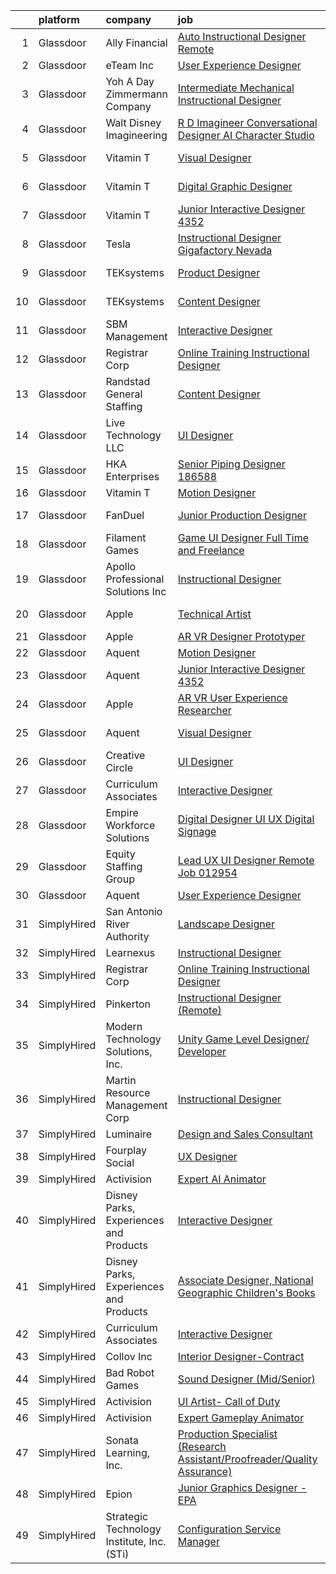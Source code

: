 

|    | platform    | company                                    | job                                                                                                                                                                                                                                                                                                                                                                                                                                                                                                                                                                                                                                                                                                                                                                                                                                                                                                                                                                                                                                                                                                                                                                                                                                                                                                                                                                                                                | update_time   | location             |
|---:|:------------|:-------------------------------------------|:-------------------------------------------------------------------------------------------------------------------------------------------------------------------------------------------------------------------------------------------------------------------------------------------------------------------------------------------------------------------------------------------------------------------------------------------------------------------------------------------------------------------------------------------------------------------------------------------------------------------------------------------------------------------------------------------------------------------------------------------------------------------------------------------------------------------------------------------------------------------------------------------------------------------------------------------------------------------------------------------------------------------------------------------------------------------------------------------------------------------------------------------------------------------------------------------------------------------------------------------------------------------------------------------------------------------------------------------------------------------------------------------------------------------|:--------------|:---------------------|
|  1 | Glassdoor   | Ally Financial                             | [Auto Instructional Designer Remote](https://www.glassdoor.com/partner/jobListing.htm?pos=113&ao=1110586&s=58&guid=00000183b142a888ac32d07682394ab7&src=GD_JOB_AD&t=SR&vt=w&cs=1_1fe9d69e&cb=1665126279836&jobListingId=1008158638901&cpc=3BA4CE39D5B5DEF5&jrtk=3-0-1geok5a5bh7i2801-1geok5a5qihkl800-33e51e7e2cbaa730--6NYlbfkN0DJ5QQ_XkAtnGD7OtNJBPWnMWX0-0yeBIg3SyIy7sPtwbzsSHHn3ObDFBkKUa5OGl-TDVPo0ynqP8ws-T-rSpycedfEnMU6NSiNsNov-R2753I1OF6CzG9D8QGSDkXHjaB1QKYwXU2wOp4G7NvKBvmOC7aJzKhOjK4MLqqebzDhjyXztvDjCtd8wZjePxhKyzs8p61mzyM_ux0FZ0jxvahJbyYBwX1RIjH11eoX1QKq6xSP2R6VPENO6VwrrID_do7mPLTq2_fbTSXTZiUz9ejKDCjCKjo--MJDcB8464iYOUNEYLuS-yFLGvrmXx6iOW5sufNjTUeNr6xJI64DU2PuGqEU7RqBhao0hQnJCZRaDx2dyF5aDgd7im14OntV5LNeUTayYyUt4Mym00slMjKUEI6bpLs0fpJpzFmrsqYI0x1ktAYXKLXwNO_NTsuPd_ctuutx0pRFPTg-TM_9AUKLLELlCAmtkZXhm9mJlJw-lJeLk0gB7tn9alW9sqRJTAlfMc9xfdPxlQ%3D%3D)                                                                                                                                                                                                                                                                                                                                                                                                                                                                                                                               | 13d           | Detroit, MI          |
|  2 | Glassdoor   | eTeam Inc                                  | [User Experience Designer](https://www.glassdoor.com/partner/jobListing.htm?pos=117&ao=1110586&s=58&guid=00000183b142a888ac32d07682394ab7&src=GD_JOB_AD&t=SR&vt=w&ea=1&cs=1_bfd11582&cb=1665126279836&jobListingId=1008183436282&cpc=3BA4CE39D5B5DEF5&jrtk=3-0-1geok5a5bh7i2801-1geok5a5qihkl800-a2b25515c5c8be91--6NYlbfkN0Dtmpfj98iB4C0jJJOWen3Era3IQfJzNZ4PFwBIKpo80E20bU78zJ3qEgsYTK5DSPznWHrABBfzGG8HtWEq6CanRE227831UICOnStcOCuvp3w9bu9zsbdeJzwTnwCaodl1_qcVUP-dEmOEhYtmiJkmaglaaHDF56PDHaVMsHxRn-Re0KDdSN_3QTJw1WZjUJ6tGKrjIs52HyXM8CcX9lF4RW9eZB4exIIUWcNyTzKRKJyVe-Sg5PR9lAOJwGHS5N4GTJn0YBSXuLGFaDKrseLVT0AY4izNylGx1ySZ43NKsGejI4CfDYdYv_MD3XA-miD_iSd8l5FPHihlXQchI6das64RgHl83gFYCASEk3Tv9yUh3YDMYO89q4svPLv-JPGqv-E8E1jPhzMOgsZRNIa8hD_284snhQh7Ah0ZmKORQY6anUfNC_rkuv5Ar9Al0oPm0lflHK8wlh1R-KxPNEildZXofn49xpPgkCcPP2E6ZWuaC7xiW_GQoA-0ho9fcWRv19lsQBBi-MTk5HJJl7X7)                                                                                                                                                                                                                                                                                                                                                                                                                                                                                                                                | 2d            | Remote               |
|  3 | Glassdoor   | Yoh  A Day   Zimmermann Company            | [Intermediate Mechanical Instructional Designer](https://www.glassdoor.com/partner/jobListing.htm?pos=122&ao=1110586&s=58&guid=00000183b142a888ac32d07682394ab7&src=GD_JOB_AD&t=SR&vt=w&ea=1&cs=1_ff4d90ca&cb=1665126279837&jobListingId=1008189359312&cpc=B076152010A3B66C&jrtk=3-0-1geok5a5bh7i2801-1geok5a5qihkl800-7b3e073c50d0d595--6NYlbfkN0Ae6Qmv8rNb3d5rEsMPL_plhvilYeiJERi7JqghURwQ9bm7MqXbBAiykq53oyuhTftSMeFLRNCEvnIXUmYKAWYOlSxltR6eOfsRvXEuj932Vu76WLE2VI8-PHP6DOirkIsdPktzutKk7U0rjzsLxeLD6DZK8qNa4b3akFtWlnG07_4y82prfrbY3GiriG66WJNBzrtv0YqqpvRvoKWEzS9qS6qcuxYygQrka_h95ZHPZuhgLHYWpgQAO9snzeBaoA-smlObdCIES2GdHvcFuR6WC5aSD0ER22rg3iy2X7_MijAPoC64DBEtekPgf7Vt1KBlYDwPdZlIA3zt-Z5LLd9wmPLv4O0VkIYxuYbb47o4FBjdQ6UHabu-a7jPZV1prF-ouy0TI2JhJDAJ9Im37q_4v2eYkz-dMLxXeGIwyM0JZvm4f00jY-GmGyuhelrVfpm_GosG0v9I-Dvny8McaSPuow1Ke_T9kNgcslJe06W2Q4v35b4SOHnz-Ark9b8dEQQ%3D)                                                                                                                                                                                                                                                                                                                                                                                                                                                                                                                            | 24h           | Santa Clara, CA      |
|  4 | Glassdoor   | Walt Disney Imagineering                   | [R D Imagineer  Conversational Designer   AI Character Studio](https://www.glassdoor.com/partner/jobListing.htm?pos=107&ao=1110586&s=58&guid=00000183b142a888ac32d07682394ab7&src=GD_JOB_AD&t=SR&vt=w&cs=1_e9fc891b&cb=1665126279835&jobListingId=1008180960626&cpc=FD1C1DA32C38CFA7&jrtk=3-0-1geok5a5bh7i2801-1geok5a5qihkl800-bf87057f012f84bf--6NYlbfkN0DAFTyt7pbDCC2JPO79CSdi1dIb81yjczP5qsKcZIxgiYm3-7g-689UDqHItQTwke_FOC78hZzTQwUlZ4UToQboDqh9j-N25tMZO0pPGCPwMzVIcM8hb3rkQ-crPYRt57WIV4XJ8aZcOwO7Jf5kEtzp6DtpEJwU4cdXf-M9994Rz_DiIluBTrepvblwIKJKo-8rVos_nEr33AJuCnEZRDj66eVTsgTlqRnKTPDAV8gniF47mZk5_lwoq83fy-lUqKcV2wtvxaLDkkLKi0jJ1I4lpSEW1MapzRhRMJ_St84Sr6GoOuQohSeyRokFRAVk3t4IrPRCRCQ9rIEJK5JVPI4erUjJp4NH1csWgXOahvSm2taXUke1UcYm6ztNhnSxl707eMLZlnveHibwxB3L2o4sfH4j3j0OvYbCKNONlY42HKCbKfs45XWucQNyANE2qeQ%3D)                                                                                                                                                                                                                                                                                                                                                                                                                                                                                                                                                                                   | 3d            | Glendale, CA         |
|  5 | Glassdoor   | Vitamin T                                  | [Visual Designer](https://www.glassdoor.com/partner/jobListing.htm?pos=127&ao=1110586&s=58&guid=00000183b142a888ac32d07682394ab7&src=GD_JOB_AD&t=SR&vt=w&cs=1_295f4683&cb=1665126279837&jobListingId=1008184325360&cpc=8795CF9063CD573D&jrtk=3-0-1geok5a5bh7i2801-1geok5a5qihkl800-eb2fa0265c789bfb--6NYlbfkN0DMrcEu7yrtATojKJA7cEzGQ3FdRGWLh0CZQInL4ECGI6k5tN82kdM0cJmh4vC7GgjKGmbx_PSiX-OAkGcnlKPOpF-0m4eEO_0N2Zf0ODacY9sWzfmt8nmXbgLfEMvIXkxbxkPz9nstFHZQYNlEWkaiuimr-TLFuOFLt2ncDT5Ub7lCbcPV9gNIlDMr6L3q6YutEYX-CiPHW0llPTExKr7j6_lgQM60J5GqK50QNWwQX9JB8chA31R1n7ULmMv4zw7Dk6TFkkzsD6MkEkq6FxsyQljieAY6Bow86vGXJ20NLgGT_UJeEyfDLjYCbQTij_ov8W56PvBuBNkKhfQ5LwFYqeUdaSDrrp6hV1dx9vweQtOF3GfSpB9KmEtqV96wgrXIqev8EjIlPJDnROmabI0MgMIDwjxYhGcROF-Co5KHxzY4r_BxeUVZREhszd8hUtIpPepwGnsmOBUzYZv6T2Ob6VU3dRh5w-_uGIBLUN4pmQ%3D%3D)                                                                                                                                                                                                                                                                                                                                                                                                                                                                                                                                                                                  | 2d            | Culver City, CA      |
|  6 | Glassdoor   | Vitamin T                                  | [Digital Graphic Designer](https://www.glassdoor.com/partner/jobListing.htm?pos=126&ao=1110586&s=58&guid=00000183b142a888ac32d07682394ab7&src=GD_JOB_AD&t=SR&vt=w&cs=1_de7812b1&cb=1665126279837&jobListingId=1008181567839&cpc=8795CF9063CD573D&jrtk=3-0-1geok5a5bh7i2801-1geok5a5qihkl800-257f761e29f01e0f--6NYlbfkN0DMrcEu7yrtATojKJA7cEzGQ3FdRGWLh0CZQInL4ECGI6k5tN82kdM0cJmh4vC7GgjUTo2ciF4HyYHTfSZcPkLISKJOo1EvMmXlzBspKINtdYcPGhV1ciOK5hu1GekFxcGKR9rB6zk35ns6VGfy_k15F7sQvEuT-LHHPu6S9u1UBmfHLHNaP0GDRnASb7sJhKmCZmNTe_B-ccHGHJojIYKPFy654yXjlEhbUmgpRBJNGQjibBjYiNfMLSbQxuFK33wojA4XFX5NG52UENZmFjKxCFHH33g8BvEk4IHMwMqdw_F36tJ5p3GUk3Jw3mWSMy5D0Drbxg8SIR-WxTTOUUYPAX3Z4Gt8Dj_tHYpD5BvIz8MWTF2qk-nW9Dw9Bv60p1k-UrdbegBxcSMKQcMLW-vmdWC5X-1DSo-Ea7_o28RETEFzF2W3ZcdJwgy17KYWDjlZt_DxZI__Luc5VECxbKiDNeQRy4Z3EE5oxCLcuSnxoA%3D%3D)                                                                                                                                                                                                                                                                                                                                                                                                                                                                                                                                                                         | 3d            | Hollywood, CA        |
|  7 | Glassdoor   | Vitamin T                                  | [Junior Interactive Designer  4352 ](https://www.glassdoor.com/partner/jobListing.htm?pos=114&ao=1110586&s=58&guid=00000183b142a888ac32d07682394ab7&src=GD_JOB_AD&t=SR&vt=w&cs=1_9e648fc0&cb=1665126279836&jobListingId=1008165450943&cpc=8795CF9063CD573D&jrtk=3-0-1geok5a5bh7i2801-1geok5a5qihkl800-45dbbc2ffe009176--6NYlbfkN0DMrcEu7yrtATojKJA7cEzGQ3FdRGWLh0CZQInL4ECGI6k5tN82kdM0cJmh4vC7GgggQDvIJaME93-siCc8CewYdoUSr6PBPqrEG1KDMMpBVW3MGgeniwtBM2cZMBedkwMam2HPc019PgExOQnT7OpD9fpgr0syFxiBw5Z7WHLau7XBU7rCJpxHodWJI4_dUgR7nr3FeuH7NR_HfvdoFAk7-n6jjfj1WN1iE_5xxTZTDmnE3uxBLk85nmkbdL3_ErbigOz5eoYNNJAO2pBea3mcPStFnSABm4NwEDR6P45iDPamSxOfScIQrTOpEqvOSHI0tqQeDKjtYbJvlFMObcGLn7A-oB8Am4if9ypnZ-_nWl_HauryxasKMQe3Hk0o1QE304F0lMjw4_vwU5ENEOIav6MyUQVbZyD1Srp9pQexNZVFYuz6FBn0miPAUla6h7hZortQ5N7dMRMC-QQ16Anu3lrosqIakbSrVGpNFX3kuA%3D%3D)                                                                                                                                                                                                                                                                                                                                                                                                                                                                                                                                                               | 9d            | Santa Monica, CA     |
|  8 | Glassdoor   | Tesla                                      | [Instructional Designer  Gigafactory Nevada](https://www.glassdoor.com/partner/jobListing.htm?pos=102&ao=1110586&s=58&guid=00000183b142a888ac32d07682394ab7&src=GD_JOB_AD&t=SR&vt=w&cs=1_97dac120&cb=1665126279834&jobListingId=1008189902600&cpc=C4A69CCDBB3B9599&jrtk=3-0-1geok5a5bh7i2801-1geok5a5qihkl800-bd456a97561c0fd0--6NYlbfkN0BkX03mv_qGbDFMol2YHqLRvzzvm2LmpzMO_FcYL_FtJlnJTzsjtFTdelRG5HbGrIe73qX_8cIg3ELV6R1qcRjimmS1G09ShQPiiKrIzkEJQtma9MT6LmHTUSDAwneCWyJtt7hi22QX0Ib4DMPvNSFVIMgMsLczosmbvaODcbccaBBIiJAKT41hFPbmPPZh5SLsbscVO7aNFcvKI5d8-RhzXIymihWy0lR0u8_HGD8MA4piIJoIxYNtDeR4m-sMeTAdKVlyNU9Hj64jXoKRn2szZMpE2MCSWhIqJyvhzWwStjUvMZOL6gjCEovUIUSmaq6doRLH_vSBOtWPfSF1BGebccgd1KFApQh99g7TrzLG6L2zuBTiXJTFdCIVCEVCUy4yj40CQOkBhMgFRoEFOyONoZW5epp0eqxfLAwfIHSM91dJK6IR3wRCmqzVaAWfoKR2l-M_IjRvVRUYLbyaQGWCkt4ZV23Hilf82dqBcLLyksy9wIz2Wxm5IKVt5JTBF3hDu2BZ2KJHTQ%3D%3D)                                                                                                                                                                                                                                                                                                                                                                                                                                                                                                                       | 24h           | Sparks, NV           |
|  9 | Glassdoor   | TEKsystems                                 | [Product Designer](https://www.glassdoor.com/partner/jobListing.htm?pos=115&ao=1110586&s=58&guid=00000183b142a888ac32d07682394ab7&src=GD_JOB_AD&t=SR&vt=w&cs=1_bb83258f&cb=1665126279836&jobListingId=1008190669198&cpc=9908D8D4413DBB8A&jrtk=3-0-1geok5a5bh7i2801-1geok5a5qihkl800-b43e1b5b9a359a8c--6NYlbfkN0AuKz8EBO1xHDEL7V2YF9xF3dC_I9B9i-Zw2Jh8clPMK3KTieKealHQMRxLfyLBLKLV2wMjnhNFEPs3kFjiQlLzAf8LLgkIg7BBoxq26wUBU8hpTjl9VlcRXLnrs-ziAT1Eq7tL4xmQU441R4lt60ebDfHZxNIeYQ2TUlfDXDVvfFCxuqvQFH7lQdOHIV6PH_WroTPD5Zb4cECBIwpc8FTyMS9OwUudj5hOOpnFksx8aTrt_X62Q_ghBNfUxWIZRuSrCwLeeSyuL9_KFpVFx2BS5ozyMGxz8aU48EjgJQGewiN4z1bEyN6SqDpEHcvgnIeqDSqDkQSdf-jE7kZuPz-s2DUYE-UkU9ga40tza__I99aB2ugrG8tbzzfXDjZscbAYoapbv0rJeZyuHVblZgU1a3uz1nmQTc_Tu1wHNefFQ53d98qlSSfSY9ySpuV2SytvVNMdo-LNAKKWatXufGmXMrR2Tgj0zXPljYrJ6F-r8cpGC6XDt0trhJaiw1pOYWmPyligxVorSXkhkAf6XgtSmlm5ioBD51DkSzhgfj9K0XGocIny-CAkEk2K1J6SMn7VVvvcJ1gNYIydR0oM9dxLqdIl-ClnrthVHYnVaxwPTMDmSo6vf1uvExWMoF_ikaRFgf0pDM_KpnSkj1H4MU9xB6gqpcHHU3d5iVWgB-0-UoJ0Xh2ZsuJUWLKp5YeJd6rXGEWUFP3RLLvGk9DKBzqIkiZZqDem74Cn6rgBDKL5ptrICrSBtF0m7tq33TI7VR4K3wv_ScK3yCtbd5nqiJgN-SOi8QnH69aNs3ch6LimDcKRNKpohUbHrp7X0z1K-U24o3D8oXkq1qJGLEyeaCIkX7vJAxK_dcU9ZNP2E7AhBFR9GGYaO-KCPdJnKAbkQgQ9POCJghyC15U-Py2LSq3_ZyCn4Q_BN3r5T8yWxW9h3ZrQ5JQ-TzlHuDlNeY3uWOKhWhEhhLb1PZLsgnzPyGW_iEBuZRBy-Dr7aBFKfPkCKA%3D%3D)                                                 | 24h           | Menlo Park, CA       |
| 10 | Glassdoor   | TEKsystems                                 | [Content Designer](https://www.glassdoor.com/partner/jobListing.htm?pos=123&ao=1110586&s=58&guid=00000183b142a888ac32d07682394ab7&src=GD_JOB_AD&t=SR&vt=w&cs=1_3949e773&cb=1665126279837&jobListingId=1008172766137&cpc=9908D8D4413DBB8A&jrtk=3-0-1geok5a5bh7i2801-1geok5a5qihkl800-5c23b0692e70d235--6NYlbfkN0AuKz8EBO1xHDEL7V2YF9xF3dC_I9B9i-Zw2Jh8clPMK3KTieKealHQMRxLfyLBLKJ4QXP66uOfdwizqrx5IHsmziXrGj8iTkYpk2ObmCVm1Sf5eFc0v86RIiYqSTutH28uyHBUSROFHEdjVCAEDm-WQoNW0BvX-pATjsluuwQ9npgOwAp0_rzHxED10QJBH95Kap0nf4MIie57Q0LGlMWhlNQH7_mBdN69g0GO_-JpNOSr74VLwBGOCudzE_YaQ6cDWWgaSLR92xiiEL0gWYF8FUqaElBL_QveL7q-xyAp65SLVtHoqhbkTc2E7btG4OFGsRriZ2IiugfrBb1ylcd7Lg_Tw2lINgxJ20wVB5USYiJZkfPluISx2aHzmmNGeWPKnfLXqe09wf2jtFGNLMgmfEblKLivkFih9QR_p1cTsdAuoorxM3hKdkvhKoDFMvPLsmOxzsaey3z-2sT8ukiHeET4IvntFd-9rHuiRIrrjR1UseHpukc0HAibTW3byd9nnWI6XiP4sj-pYprrIwPViGyXG0S-1yP9Iz54kVzBFyrcZ_hTKhxajob5PUPvWfH9Ah8P-4dOjcYL-A8GlFtIWTlk9tWVy9u_WRsdPn3NsSYuUjBBexiH3VqBbpgl5gxsv1njpBChD4iwyP2wdLvY6KCw9Mu60kkgD_jFRyQaShSN4_jUa8nPMgklMh-A_T-o6lTwKE3YFgL5hdN7q3GdOTvIYdY6uan-z3HYdDny-kp5zk21yX9qkA81_BMgTJuYeQhhmTOJO8LyeiplLoUC-MxTMSIs5k2wbMKEwI_ypudxOo90m0lW2EEKQieRcplATBgQ8hAUvs3j3eNkqqPVaNr3eZj6XeNzRyzvLltZaSlLcVmsARYF-uVA4eTvwB4brhuA7kpDQ_BJh9-J2KSLb2JrZW_7BPhu7JbxfNzwo5BrbMN64zU4dvQ2Riv8oYDuztbL6NajJ5YQjrhpowa7Nn7Xvbrb040%3D)                                                               | 7d            | Mountain View, CA    |
| 11 | Glassdoor   | SBM Management                             | [Interactive Designer](https://www.glassdoor.com/partner/jobListing.htm?pos=106&ao=1110586&s=58&guid=00000183b142a888ac32d07682394ab7&src=GD_JOB_AD&t=SR&vt=w&ea=1&cs=1_d9e9384e&cb=1665126279835&jobListingId=1008181228001&cpc=654405A9B1E0A9F5&jrtk=3-0-1geok5a5bh7i2801-1geok5a5qihkl800-f75cc92efb2ba23b--6NYlbfkN0DcNAqDRh2LznNw2mpwpF353G2veDuh1O3cvygUaOFhp7vy7OVJrMCVzPa3mS7AplZsfz66K7W8caB2rjJwIyWaeJmFW0z8Ct6lmQYX0uIQf2sXlPj0lsS-YckjYsS1mmyOsSor_D3ciEMoKYdZ4d5FIrGT73466K8c5vNARHtgOiu5MIQFzTdYSvfQQTmFzw1UGKf07OnivGC-W_q-jvxKafnmhdFqvE2boF8JvcabAat_erg-0y-KKGhSbWnVCqxOtLCaZU1I_Lhv7XHOzqNY6AOTKGEXIYm40-yLTdtB8P7yla3z7eiJbh7PjGLYeFSYhY5RAOoT6gsAgnu_O71a4FK-6wj9xvs9qKB78szdS_NhoiR85M29leBXLvmgfWf0wJMvpy0PUcg89CBnEMU4lv0gOwAYnDDYBu6oMbYC5_x5DWXqwem2W0OzW6l8-Rx4Yqk_zfJnm0FZV5vP5D68Foy-TybUPyKwcprrg7F_shUCUNsCGrPoARNFYKGUPk61qZD7unem_MVx9XkYVxRzn5uDoZ0WHzbQwUUKGanPS6eUUGGs-mgK0sPkccF38Lg%3D)                                                                                                                                                                                                                                                                                                                                                                                                                                                                                      | 3d            | Austin, TX           |
| 12 | Glassdoor   | Registrar Corp                             | [Online Training Instructional Designer](https://www.glassdoor.com/partner/jobListing.htm?pos=101&ao=1110586&s=58&guid=00000183b142a888ac32d07682394ab7&src=GD_JOB_AD&t=SR&vt=w&ea=1&cs=1_eea439ec&cb=1665126279834&jobListingId=1008181097968&cpc=451933188B21919D&jrtk=3-0-1geok5a5bh7i2801-1geok5a5qihkl800-75e62d8e778ca8aa--6NYlbfkN0CLZ0smjCZKsuh6gigVhPPu-_qtN2LzB0zEcHC4lqde6dSDWgQgt-62jsR53hi1YD89IPZ9eGmYmCRa1hQjHddEW_uz13qsWBlJZuK8MW4DUTMFuc5rQnSy-nHBRN4ppFXQ7Zb32-MjLyEHflRiCnTay8qqfHyjAZSD79d9wubLqZ860aBEOQaICUXEzyyxosfq0y8psmBkJHMuH8zjQyObLkkCaJuF7DoM6R9NSzveuoG0PG9tP399ujwm1DShQkhW2hsz59tEOgdbPjyUFq6an2ub298Z6tArgRQetE4SIwQyWZCyst1s2IXRfm6jDd2d5zhr_1dheF-zpVDVsBNW7_YlAG8u08QkVeJDho0HJVbjvRhVswoq6dSF0Xv73c4ejTRclxuu7y5_8e7Zi0jZrXpbZWCFumSTciUZET0pzBiV2D32H7pWjry5YVOEZRmly4ZN0VbWvATo2POZFYPCcykGxC3RDqYCNP-BkqT4l8AyzzB2L8KECkYe6NwYlik6R4bw7Zbo7oTumwtya5zz)                                                                                                                                                                                                                                                                                                                                                                                                                                                                                                                  | 3d            | Remote               |
| 13 | Glassdoor   | Randstad General Staffing                  | [Content Designer](https://www.glassdoor.com/partner/jobListing.htm?pos=124&ao=1110586&s=58&guid=00000183b142a888ac32d07682394ab7&src=GD_JOB_AD&t=SR&vt=w&ea=1&cs=1_471fd7b0&cb=1665126279837&jobListingId=1008181578672&cpc=3BA4CE39D5B5DEF5&jrtk=3-0-1geok5a5bh7i2801-1geok5a5qihkl800-326b4307124ced4a--6NYlbfkN0BP0SNj5t90jkfF5SbRhYc-YYyKnIlIACqwosTKYtJiUOp36XFEILIiS7L7ZnRCcYTD7A53rHEzN5TVr-YWZ1pFxV8KeU_yayxXbT3r3wcFhix0le95XAcQNOShQPAMoTLUQeN4cvEc6GIFypV86Z7-vbER7mNvHUerwToysZ35UiFRKmiKEOe1-5Nw4Vzjqvu4R7vYQi9lugSygZgS7wZ4WNR4JPWzO_x-hSMrud30pTuUSSFv9R6HvQDAwPWWLEDIcywCzhX8PLkHRL1Y5MWVt3-8BNDXDROr5VSmCmmFWrj3EXbdnnCJudLCrzlpBPahCDxBjr9jbV2OD_SwQaFt_qH9rHPEAGI3lkZuTljXM8Y9D-n_o97r3aLt2MlPKB2sOFJpSUOlNiQMYSsY88EsNaExKspv56Fp6IQ6ejKuVkvR1eCzPDnSRSsCQovGAABtSTcYMpfLySlz0v0q7JylayZm0SwB2_8ElbpJEGISdvUb9-oZRI2VEF30K92OckNi_HD69W0gcOucXjeXowSMxvicYGTVTtXr1vR1yvy6vlnWLIwX97xaOxwh5k-Mef9Fsv6zZsJ21ntPqvrD7N1uKGvM6EKef4_PlXRDaoNXxsaGEUdfSaxmF9B7BKy5QaRlglS8BaNSxHuqs8isjZdRCyE61TwveLEbGVBKgTW30SsAn9dGuwBCrbchTACs9ifdbvE9dZXjq7nzCNhOHm-Fp40syY4-v44%3D)                                                                                                                                                                                                                                                                                                                          | 3d            | Remote               |
| 14 | Glassdoor   | Live Technology LLC                        | [UI Designer](https://www.glassdoor.com/partner/jobListing.htm?pos=105&ao=1110586&s=58&guid=00000183b142a888ac32d07682394ab7&src=GD_JOB_AD&t=SR&vt=w&ea=1&cs=1_8efa4837&cb=1665126279835&jobListingId=1008183607488&cpc=8D52E76475A7E842&jrtk=3-0-1geok5a5bh7i2801-1geok5a5qihkl800-92c4ecf9a4398213--6NYlbfkN0DLxniXb9xd09bch3T7EymxCrgj1jiT2kSu__xrmi42oGxIZ5iwolQYt_NHuNc-Ly02zgKKpNc9nwUmbPAmKYKeStebBsMV6r8WXAt41KKwtJeGSeEi-ffia4EeuIgHLDd7QxTbaLoiDU7OqqwYa3ArDGvEFbsIODnRtCc3l9tydN_y-UWhLQ6Tm3cu_cd9-e8KXjIvO1U5StLJSGRPgMfGtux_zqc3U1kHEwQoi9HRTX0SCUL1RyAZnjs7tvxlSU4muEzUAwzZFidY3EfuK-FfkI1OH3d4YtAto4boWxTnp7d2R0-3YV7154XbwNIdwXklXN8hCV1q20X-jfuMRAZZY5tnO3CBCG9aA-qpOIGAAmDXE1qO1MVrFVXhk4Yy7oM_xiv11kBs6AoGAel-MGhQgVsdGolPqyk5dColFls9q4vS7Z-ffXoJx1IwWXOVNGSvvxF6yO1jTogrV9dcVrcJ0NKsDncJVttCuZysCyPpNmYhT2KCj8c54_mU2HOluQHTLX4ngWjUmQ%3D%3D)                                                                                                                                                                                                                                                                                                                                                                                                                                                                                                                                                 | 2d            | Allen, TX            |
| 15 | Glassdoor   | HKA Enterprises                            | [Senior Piping Designer 186588](https://www.glassdoor.com/partner/jobListing.htm?pos=121&ao=1110586&s=58&guid=00000183b142a888ac32d07682394ab7&src=GD_JOB_AD&t=SR&vt=w&ea=1&cs=1_cbe8aa92&cb=1665126279837&jobListingId=1008174123321&cpc=47CFDC01B3F81FAC&jrtk=3-0-1geok5a5bh7i2801-1geok5a5qihkl800-43042e21171e7b19--6NYlbfkN0D2Zbx9XuZiwQ79GU-6D-_G_OF5jUrh-BR5XA-QHW_xVEvvOjbjwa9TzC44A7zOICtFTHilMOnx04jLJAONTLWlpUPDsgOIMygdOVcIY808OuHPTAK0elDLzTqgYomLuJDJp2AkRUEgVvSHLsFGUPJZGhAmZqeCxRHPWyO302OawFiCvW938j3AnHCorLdrD-Xw0phKea7RZ84JvFsJSHMcULA9ANpTZ0jxltjIVIBm5HHjBI321pz5lWNbpYmwUljtRVG9u4asQxP36bZTsccu59EwdQ1JtbQc7kvX222TRDRtOgml0jHVZrfp4nkxmcXLEtmD0ff4PpULd0J-myjp7-lEcJiwgMdrIBiWJOs9DhqJdkq4cm7NzmMw17S4ph_kFA4Ck1YOih74X9ikgCnQo634oZQSdP9Ba_gdcLyHArD3FZcbfv4rW_pHedBF995ZGKJrR8Mn8DaMMmC3Yv3RUFKWfr1DQBBfZPbSR5whYhOIjrLOEL6kYEdEIWGocNgE5VMdC1uG46vlKRzKSI-eCTO2NYrQb9I%3D)                                                                                                                                                                                                                                                                                                                                                                                                                                                                                                             | 6d            | Remote               |
| 16 | Glassdoor   | Vitamin T                                  | [Motion Designer](https://www.glassdoor.com/partner/jobListing.htm?pos=125&ao=1110586&s=58&guid=00000183b142a888ac32d07682394ab7&src=GD_JOB_AD&t=SR&vt=w&cs=1_9ec31349&cb=1665126279837&jobListingId=1008189314930&cpc=9908D8D4413DBB8A&jrtk=3-0-1geok5a5bh7i2801-1geok5a5qihkl800-25828f42e9cfc220--6NYlbfkN0DMrcEu7yrtATojKJA7cEzGQ3FdRGWLh0CZQInL4ECGI6k5tN82kdM0OKoro5eXmjq3Rb3RIexZctXphtUhNs5Td7n0-atDtlyS9et4VVEm5dGlUGWSweZamZNJIWGTM05WkwPYTGrbycw-duRoQN8i950oHy8eBEMuwA25MGWSAW-AU7kXxZ45Qpec1tx7ujv6ms1rNskydioQSAeziOsBTKDQ7LPnAPtMVGieoU0_0BiODH0N087xDcfjgENLrhehZJ9fRhsM6i5CoejfqQJMSF6FvdmqQu-SrnVtYQpEDcz5OcsVR6YQBgz09_ceZtS1L5Hf0yzVCSxe-niaBB-7VTzpYZNRaHyvsmByn4BaIv6TWXRuJZ_1fG7rTvZaqatggIcqMcFstrXDDD4dE-3UzJqE2hDqDM6GZcV6XGyPO1w4P1ICvAbZYc2pat5XGzwM8sxuXVifX-HjGgn7oaN3m0xkU_pw1C0avdDvkhm-gw%3D%3D)                                                                                                                                                                                                                                                                                                                                                                                                                                                                                                                                                                                  | 24h           | Remote               |
| 17 | Glassdoor   | FanDuel                                    | [Junior Production Designer](https://www.glassdoor.com/partner/jobListing.htm?pos=130&ao=1136043&s=58&guid=00000183b142a888ac32d07682394ab7&src=GD_JOB_AD&t=SR&vt=w&ea=1&cs=1_743967f3&cb=1665126279838&jobListingId=1008181112164&jrtk=3-0-1geok5a5bh7i2801-1geok5a5qihkl800-8e23cb7f0ffa0fd0-)                                                                                                                                                                                                                                                                                                                                                                                                                                                                                                                                                                                                                                                                                                                                                                                                                                                                                                                                                                                                                                                                                                                   | 3d            | New York, NY         |
| 18 | Glassdoor   | Filament Games                             | [Game UI Designer   Full Time and Freelance](https://www.glassdoor.com/partner/jobListing.htm?pos=110&ao=1110586&s=58&guid=00000183b142a888ac32d07682394ab7&src=GD_JOB_AD&t=SR&vt=w&ea=1&cs=1_cd669dd7&cb=1665126279836&jobListingId=1008168794015&cpc=47CFDC01B3F81FAC&jrtk=3-0-1geok5a5bh7i2801-1geok5a5qihkl800-bb9097a6cae71396--6NYlbfkN0CIHMGocNKd5hoXLwwKXhS247lQakt22NtwViB8HW65UJBlANfwi6C3JEcXkeSZp81R8dxM87QyxgRnQHtxBYknHTk8uAUaPkkbs6BLnjsAgezyMVCmcx5H6Vt2gCq3IkOi44GzqtaQ1dKHqnPDz7x4jgeKWYKp8PdaBy7isd095AEf3O7KPFL2emA2LWbdgQ8AWsVGSJR5t75xnxe8oJenAQsudiRsz_I3L8ty6QH4gKMaOoKJCdZ6N1dQN1Spg59Rh16xK4QZuWlz6ta-CSM1b1dKwthPeGk9oKS7LTypvog9Qrm7rvWV9zKIR6eqyqSSGJ3ocOAlR30rRjEzZItbIXPkZYyLjQu4I4uiJdlyki3luto6UM8n1i6jsQViVZaXEjCVXCeDSuW_9QhqNRKpxPK_lbHINqVxbfvLMKAC4SF5ZIEclJtYslseMcHSBitsjSxntvavK8_bp8jzhkNm)                                                                                                                                                                                                                                                                                                                                                                                                                                                                                                                                                                              | 8d            | Madison, WI          |
| 19 | Glassdoor   | Apollo Professional Solutions  Inc         | [Instructional Designer](https://www.glassdoor.com/partner/jobListing.htm?pos=119&ao=1110586&s=58&guid=00000183b142a888ac32d07682394ab7&src=GD_JOB_AD&t=SR&vt=w&ea=1&cs=1_0c25232b&cb=1665126279837&jobListingId=1008168163335&cpc=9908D8D4413DBB8A&jrtk=3-0-1geok5a5bh7i2801-1geok5a5qihkl800-a8a7b7ce991734d8--6NYlbfkN0CAhuD5_VJSGKds9a5niLzxiWOcN_E6D1JakCGF8i00d5ISuI-0-xh_cG2rFb0VvO-rr7Z_4pgJir5D4YGZX6JYxAHB19kyf4viFOoqlaMbrPcSLl9AMyuGECk3kk-jT2jRjh8MYfIjmu3JyHQWTu9VZtXDIK7BJ4ubsSTkQHigKnZQS2L20g_NE25UJyPN3zF25VeH_XcUW-LbWyuD59_RtimS4JxrvHlXzgOGuwdacTz6Uu87EQO2tckexaPWPwSvybo4sG3z9esekqzXG-zFWl4JrP3gxUb_r9nZTpc3RAdpTY8zokfEUcF5rpyyogv0j3TJIEHLv-U6CwEK7vRr7nYrSmQ0dy-WdpcaSX7ezSyPrqMzISWdyqdK333mP-JnpG9ZAQZB7IER7mrGOVRsTeKmBsrP2v46JEBEg9szb0F2_IocRShpBCAolmSKYRVQWTuq81NbpkAWyJ0Hb5n8rfClnsmGAlOjAPJEdBlqxjB33Wt3R6xvmYJsqFWqd1-UjwIyTjMWl6cd_lHLWhZw)                                                                                                                                                                                                                                                                                                                                                                                                                                                                                                                                  | 8d            | Remote               |
| 20 | Glassdoor   | Apple                                      | [Technical Artist](https://www.glassdoor.com/partner/jobListing.htm?pos=109&ao=1110586&s=58&guid=00000183b142a888ac32d07682394ab7&src=GD_JOB_AD&t=SR&vt=w&cs=1_9d515b25&cb=1665126279835&jobListingId=1008182353860&cpc=3BA4CE39D5B5DEF5&jrtk=3-0-1geok5a5bh7i2801-1geok5a5qihkl800-e6afde8b83076230--6NYlbfkN0BvKrLyj5gPmtZO9T8euul8TCxuuKNOtzRJOomxnwSEodTz2Bc-sPZl5OJ9R4TJsNdFOId07KpFLvZe68tycX9B8OKKof12aLHJmNwCm_4k8oy4rM_QHrUVV3KqnD0SXQt1i8nVc7_IzRSxjrOdEVKnQZwrhsQK0TvUm7jyJQhotes_cvZmCbdR94lBKnB03QH4GX3VsG2d2R5UjaFNDRUfqplk-RefzNCfrL6H5aaaa6t38kie6HGpowN0Peze_Y1d013Plhlo9vK8xnW-lZ9jVkphroUzqWSecHqlV_9La49_P4k0pnEUm4lg2bannpMoGr3zlyldyFOifQ8h4wnLaLQdGopGVN6Nx1Y1M01aO_TXbzrUPpwralQNWcwGYP9IvoGQULGJLWME9CyY1pxf7m71SwQoXOBu_97vyVLyh53kuXcfFkv1HjbNuN7dlC6Ju190Adj4ZVB0fxt26uhWfWFbj7etYbk4yfdLbd1YRRzKVr5C376qBU1YE2x-jw2dyTCS1VdCIj8R_Pp3sHiiFAevxkN4QOhvXHxeyGcxi37DiXGAOjKu66HTWB2UWn1wj3hklZ6F7sfhUSYEtP70n6xyrdoHDGvdx5oEgBbhULBq2kzA8QwCNk4tn8i69Mz2TTK-fb9_eWd_eWz282ZJzxkJcFhsb4QcjD5ZxoukMPHtPeO5HXOeNAWu7yhMDZScXwKyGcNXKWZ2oOzmHseUGbbZSCavvfQxn_dntujYhBkGE8hk59fwCpPxGD9hAcM-fBEUHtfUty98zzXum43-a6FVJoqHaJEjTMmpicthKxGcXCsOY3KowH9RJ_3Al7Sx680st9n92ATDrHATpHF38kn5ZDxnLbctplbVWDq-Rp-4RgOQzw1LHs62ZN-KVK0cbUilYplFBLwvRlH9Om-kwjXqItJXlyrO4A2BcZ74odcPmRtnGpGlh5vKofd0aRUnLKwxR1uZIzWDkVIZ0NZSjiH1lN9X90tdCTC1SrOpRnh1SL1WIwHxFXqaIqWzpBg%3D)                               | 3d            | Culver City, CA      |
| 21 | Glassdoor   | Apple                                      | [AR VR Designer Prototyper](https://www.glassdoor.com/partner/jobListing.htm?pos=103&ao=1110586&s=58&guid=00000183b142a888ac32d07682394ab7&src=GD_JOB_AD&t=SR&vt=w&cs=1_edbdf627&cb=1665126279835&jobListingId=1008182353810&cpc=334ABAF5D42DC775&jrtk=3-0-1geok5a5bh7i2801-1geok5a5qihkl800-4cb779ec4aaa2b46--6NYlbfkN0BvKrLyj5gPmtZO9T8euul8TCxuuKNOtzRJOomxnwSEodTz2Bc-sPZl1dBMH13w-jOIitVvfr0iOGSDH01NpZkgLZLssfXafjmKqrC-06U95hNVAzFy5wMVDRp5qNEEMkm2pQEg7CFB3a3wmZ_708M-a7RBuCoXrDIB60pxyiwQvP8G8WP6RMpLqn2RQ91zRO_ku9bI9E57-YWkqyr2e-jO_bvW1S5LKUqagGbrJugNMhhv0wzHiG-OLYCm_wd2WYivEHu5Ve-ht4Zpj7uV_eG3Ykpe2rmI2E9XNNO6QBpPxCHSywTH1j2yyv5N4ejqGH8unKcVonpsLElM5vfJOQGM9xHu1qM2pfMZCb4kFbJQWs4JvznU0BQ4VEJQUkQgD-JDQwmFtLgyMEHhjTHofPVIzSOFbUGBMX5TmUlM2eRg3mMA0BNkwNk_JDl3ZKcjezj0BhP-ufcwXpss2NBFfmbUm0SAw9wVG7iMFrPOAI3neHUfXH3RHGcRVWV09nW1GRC-IBrRve8TdekK8tUzdNTXd99RAZj3nr6B1m9GBIwtLO1FDsu4JEjYDLyi1FbH6joXlnnvrWbfzJb2bL_AomWiOFmmbePPxLVjYgFppr4od8RAxHHoJ_21CSUkdrKoQfONd3IFZtNnlklNpnG43rPFZEMUlrRh4-wWV0drFvRafSBS2bE-I3pFxSR1PqmAgtF8RVj4ePrMARWKXX3GB0EnnhNltRLjcvscYayQgm17O5QTfezDcR0opJ1BONrzvnbX-Uvz7-UwVRIjygAQM7Wo8rBGlVf8Luv1s6UU5zN52NLk0UowWCPCycXp44ctliwqSwMsJJ17hiGTiM5nyCgUkLHABqpkzZ2m4T_FGcAwc7RDiswUzb0uYfbTzAE4SjaiJ94FMJbgQq_2o4muSIcwqlHK4T2VDEQ2gbg4MnPGvNLoEfO4CXdxB5UEb3XFsc2q0akuWfzoqpzAkb_rwpe-b60f_EQBRHv0eD_DAO-7jTRqenyjqWnV9aZjBFujGJc%3D)                      | 3d            | Seattle, WA          |
| 22 | Glassdoor   | Aquent                                     | [Motion Designer](https://www.glassdoor.com/partner/jobListing.htm?pos=116&ao=1110586&s=58&guid=00000183b142a888ac32d07682394ab7&src=GD_JOB_AD&t=SR&vt=w&cs=1_2e8753a2&cb=1665126279836&jobListingId=1008189394124&cpc=9908D8D4413DBB8A&jrtk=3-0-1geok5a5bh7i2801-1geok5a5qihkl800-1af7780f166b6b52--6NYlbfkN0DMrcEu7yrtATojKJA7cEzGQ3FdRGWLh0CZQInL4ECGI9gD0Wolx9R2EDT7B77c2cSshJK4KOOYmPXvK3XyZ74Mkau27u3bOs3UESvb_VkgM3bx1if8TbxBrnlgEjzU8cq8t4JFYimEFCbu6nJ3JgfsE4MJEe8TMp4_IFePaWN78f8gCxO2A8GmHFsYu33v_-bAh9qiXlqA1mqYl2ZNNjdDRNbbFMP8EaaqeTWOoaMVsNDAJw6S9zaaNtelHyXXi1knpQsxbH9z2ENMhiQqwPpVA9k2KtLWZiU13MiOFODA6nB9kiKd-xox9QfoNpWOeVe0WgiZIQaKFkyf1RuBkNKUdVDwRecTm_sjzJa54_M19mRBuGXtdZ6H_auE79x9Ztd2FGHmi3h4ov7fr12f2y3mjIGOZBtFDuAZ4IYDeYjOY8nU3U3SmZMIIED-xC8-k6jU5MVRCujpSzYYGcz7XVae1tlay1BJrI4%3D)                                                                                                                                                                                                                                                                                                                                                                                                                                                                                                                                                                                                | 24h           | Remote               |
| 23 | Glassdoor   | Aquent                                     | [Junior Interactive Designer  4352 ](https://www.glassdoor.com/partner/jobListing.htm?pos=108&ao=1110586&s=58&guid=00000183b142a888ac32d07682394ab7&src=GD_JOB_AD&t=SR&vt=w&cs=1_3307e082&cb=1665126279835&jobListingId=1008165513680&cpc=9908D8D4413DBB8A&jrtk=3-0-1geok5a5bh7i2801-1geok5a5qihkl800-bf130ab23b83691d--6NYlbfkN0DMrcEu7yrtATojKJA7cEzGQ3FdRGWLh0CZQInL4ECGI9gD0Wolx9R2v-Aex0-GK04wuCgzflPBRkRQfW92hu5bdB7I5i80oD0xKC7ZbT0oWx1mhDK9tT_G3lq83ALv5_npUo_hMljb4KaRsw9wJdbbIoRv6v9BEzOoHSMB09PFnPKb8fFfyU9Gx76WWs5onZ4jz1iyqgiSA6nFCpHwAUmfCZvMcFMaN8sy0RJ59XZpXJhTLMp_ApjVvXJMSVxGF6h9qRBO_ml4VecdEv2EC0be3QrZCZFmCkPqP9GiKVyO7CHZ9PWml-cU1YI7M7Kqtv_OothuFgmRzS8DrBN4lfPBrizV9kTn1mlpvgVjpeUDPb4mNiA9w-gBZnbyO1Qf7jWK9XsnqnwTKNlGs63e_gVi9FtSg4RQ-7e4-31a0yecuFUq4tRY697cnfZSmChdEpJfbDI7Erg_mA%3D%3D)                                                                                                                                                                                                                                                                                                                                                                                                                                                                                                                                                                                               | 9d            | Santa Monica, CA     |
| 24 | Glassdoor   | Apple                                      | [AR VR User Experience Researcher](https://www.glassdoor.com/partner/jobListing.htm?pos=104&ao=1110586&s=58&guid=00000183b142a888ac32d07682394ab7&src=GD_JOB_AD&t=SR&vt=w&cs=1_9fc1d68b&cb=1665126279835&jobListingId=1008182353857&cpc=F41FEAB56D215062&jrtk=3-0-1geok5a5bh7i2801-1geok5a5qihkl800-e99721296e1461b6--6NYlbfkN0BvKrLyj5gPmtZO9T8euul8TCxuuKNOtzRJOomxnwSEodTz2Bc-sPZl1dBMH13w-jOIitVvfr0iOEcgtNn0QiuCtxoeRoojDlqZojObE6QQaV2rZvNljfBBkyGuFH2XUmfL_VPfOKIAxw4UShhAFYDQi4jQIQA-wV45WTMWw6B7KshrB6zqBgubBfaXUqPnoxxtbmRgQbrUbeXXTcA0OaNwolWSmoEuGPxsQ3H7_W6NTIbR35I8NQdNM42mnxLmP9uFAbX8KHT_CYv5a19BEJUhCCsmxDiKRcNYBRfztge5KGnZ-33OuH7v32JX0pDe6oqfbA7R-GerlAUPZGvJv53pSUeDCI09CDqhEcGkm6N_wc-eBnPpYPrEGmKiThSOO0V7i9fUxFXEDm6PllRYR4FAI5nYtUp-vXTPXKEPq0Yz1VpyD-uHxdTPtTRFJzeJkdnPImaO1KrntobWkPuEtvtGGEigRtNym738s8kQe5_0MHD-pvG2DOqz3188Dy-S0E_57kwP1ZXje8n6nEPV1FGe1PceNSoPNadatXWWtiJtzu8nP46581KAKYMjP2rPQSmH_N7uMb71TEo8RD_qw7BJ7ED-SzRN6X0itYvnXJraW_mwHp0IPGwg9fqFw-Ij3kjyyyBL_lwsHOLukWOVha1kL4DzGVzA68WvYyLaEnxVQ1Wptkfe3HKhXNttE8c3YBiRkA54qg4wFGiDmPYrD3GDjmaQw4FTHlBVzCiKdKKt6GjeH8PZR3mJ00OKF0_wIDExujEpaLdGzMs8GvNAtHDpa-dDQ_Kp0flUJoFRZLVvCJ6A5YYlSFIWb38HquakaLPMoizBx1v8W38D14tGBhj13NxCBpGXcHTtEnsIoNMEjK9SbX6bzRrRaLpJ_2Y9MeWJKNA8NnPIn7DjNgl7aZ267PxkA6Z1AbLTYEpiI3FVtbiDxWErJXhILEQZzeoxEWW5niOApqJctMuDiB1e9u-xq7y4tO0qwpKUsblIU703lu1poSQpsdaZ0H_-a7X1U5H2h69OfXKYZQ%3D%3D) | 3d            | Seattle, WA          |
| 25 | Glassdoor   | Aquent                                     | [Visual Designer](https://www.glassdoor.com/partner/jobListing.htm?pos=128&ao=1110586&s=58&guid=00000183b142a888ac32d07682394ab7&src=GD_JOB_AD&t=SR&vt=w&cs=1_460f0730&cb=1665126279837&jobListingId=1008184405679&cpc=3BA4CE39D5B5DEF5&jrtk=3-0-1geok5a5bh7i2801-1geok5a5qihkl800-6d28445608bce4e4--6NYlbfkN0DMrcEu7yrtATojKJA7cEzGQ3FdRGWLh0CZQInL4ECGI9gD0Wolx9R2v-Aex0-GK07Cs-Ddfs_lwNbYCpLISCQ9uumJ8FJ4RxO42BKemPh2nifmm0WPQsqz6KAm8iaMXbH-H0lIzvFS5PGNTgKbdCxyd0iP9zRa9Crr_3EsYkPpYagQtLSO3UTUGOKpBT8CGQ24SC69A2Aa2IF2NtVCaTggPNfryfPIVAv2fbIQqsSCRsSnEq0Wkbz3Y-mM0G_-fnyPeXoZHLTR0utP37R2msecLDX-UwcB3DPg1Bqt41pIHbq1raO3ZAALbWLP7suNYSB5yqqMwT4DNO3QdFijkHnz7p2dwQp2vnyqUjteOBf7Kixoz6TMJdr_I7ry8SrkJBwxP9fwJrotW87KAhqyKBL6mI__8RJa4JFHC5xNwRahxGx8rnFaf4RL-gvifo9PIgu5GAlwUzETwA%3D%3D)                                                                                                                                                                                                                                                                                                                                                                                                                                                                                                                                                                                                                  | 2d            | Culver City, CA      |
| 26 | Glassdoor   | Creative Circle                            | [UI Designer](https://www.glassdoor.com/partner/jobListing.htm?pos=111&ao=1110586&s=58&guid=00000183b142a888ac32d07682394ab7&src=GD_JOB_AD&t=SR&vt=w&cs=1_f469b19a&cb=1665126279836&jobListingId=1008176793609&cpc=AF770993EC679D41&jrtk=3-0-1geok5a5bh7i2801-1geok5a5qihkl800-94c2c4bc70232640--6NYlbfkN0BPwlZa85gbT4Q3XYQoU_uQn0Qmw9zd_9UNfmcwtqAVud1yvyq1Z4UAlx1bxhDUi3KM_5u2pzKKaQicN2Px2d-1e9TgWXchnI3xCKokyWPApFwzoZOSH2EV3aP3XPk-YJYOzLgrZHxk0jX_A5t9CCYIEExXOHsCeUwNURfXMQmUDyyCOVhmj1vRqTL7BpcMZ0V14PkCFkLgyRik8jkhn40aDC9mhbSy-SGzFRP5C956odLI-3rSk4pIQCPsy4dFV6DxX8owQmQPiUg-LxTV71X0MsVzoxjxIUqAU43AaCCe4YyiGbBuRe8fnVXkSSVQhA_Ie3HMMmQO0gNG5fFcZo2TXU_bYc25ZRTnevB6FfiZiju6uv8Fsbecxam1LOhTr22XwYUFonPSZ6CVUV-xENxLEXyCwLDHo0E_juq_K_miJRVw7gXLM1SoFSN8W_DAaShLlAnb68O37RrsRGaBvBUu_2ObUm7ZnJYr2r0VcYyCnc5DfB6nNtSkIM2nYPpqMQImVwh_IBUQWWGDUL-bVdTE)                                                                                                                                                                                                                                                                                                                                                                                                                                                                                                                                                  | 5d            | Mountain View, CA    |
| 27 | Glassdoor   | Curriculum Associates                      | [Interactive Designer](https://www.glassdoor.com/partner/jobListing.htm?pos=129&ao=1136043&s=58&guid=00000183b142a888ac32d07682394ab7&src=GD_JOB_AD&t=SR&vt=w&cs=1_459a3498&cb=1665126279837&jobListingId=1008184438760&jrtk=3-0-1geok5a5bh7i2801-1geok5a5qihkl800-f21009b8c21ef051-)                                                                                                                                                                                                                                                                                                                                                                                                                                                                                                                                                                                                                                                                                                                                                                                                                                                                                                                                                                                                                                                                                                                              | 2d            | Remote               |
| 28 | Glassdoor   | Empire Workforce Solutions                 | [Digital Designer  UI UX  Digital Signage ](https://www.glassdoor.com/partner/jobListing.htm?pos=112&ao=1110586&s=58&guid=00000183b142a888ac32d07682394ab7&src=GD_JOB_AD&t=SR&vt=w&ea=1&cs=1_dfa8299a&cb=1665126279836&jobListingId=1008184066319&cpc=9908D8D4413DBB8A&jrtk=3-0-1geok5a5bh7i2801-1geok5a5qihkl800-a97a053d2c43038d--6NYlbfkN0BhhhzTg5mrYii5qsI6KLAJ861Knq-wjVpxdjddoQLPfhya-xOzJkbr1yF03QNooQLubXLs6t8Y2jSr1LnEmPHiuCpDTJ6DLALwGtBLOimNWq2eMYgJLzBc8yXX_nbwMf9pMKQxMFIbiPT5oExEojjAnQKLoXpjJykzngd0P0o29AvGaOrLJVV72Glfs0Fb_9-Ft0nXgiGXhWfbuRMR4WJ1lOlP_iFj3tNMpkQTeguXA0L2HeMsFD3ou7LyhJ6yTz5HuMMxb8o6xrJszDXCzqEDC5Z--luU2dlvFsEBu_lUTofw_hFdWNpVVmJN09Db_V0U7qn4FHxS19payuBDb1MnycXAGejnzQ6Yy_UqEF-PssQMineKp9dvHqT5HAJsQup7EKmfDWmwMUnMHauDV4t5M9r3SOok8lhmtQjJDSWl4ta8MlfKDdBY4_pb0z7vIiPBzhHQ_nIeqnQsCiXuyNiro-XrLEIoXO8D0BJSEG3t5oOj2J2k9DsQnwIRHflp21oWK72Lb4JfdC18-sSWWqwSNXCPOFHHglk%3D)                                                                                                                                                                                                                                                                                                                                                                                                                                                                                                 | 2d            | Remote               |
| 29 | Glassdoor   | Equity Staffing Group                      | [Lead UX UI Designer  Remote   Job 012954 ](https://www.glassdoor.com/partner/jobListing.htm?pos=120&ao=1110586&s=58&guid=00000183b142a888ac32d07682394ab7&src=GD_JOB_AD&t=SR&vt=w&ea=1&cs=1_c80ccce2&cb=1665126279837&jobListingId=1008181237415&cpc=3BA4CE39D5B5DEF5&jrtk=3-0-1geok5a5bh7i2801-1geok5a5qihkl800-4658eb9d48f9bc9c--6NYlbfkN0C1yyJIapRlEdYOhDmVropYbNu6_NST9zaz4GWjsOuGwSr2S_wuxMSgMUxyoNOegNLn5vqpKcVZeKFb2L8DvReyOQFtBIs0TBC0UFtrWFn11p8bUyBPxZ3TgOljAsBgeOaF1z3UR8UDGW5-EYgkLnbCN1yHqQRMbfRUfvCBLX4A8kSCPylsrzCNC8un2RnvjVQ1Tp1yHX63KmK1OrSourBUoY4gNutsr74NBlWRfqdoqQeEXZa2iTSgVpT1jjJ5kE2fARpQIu8uW4tJo3ehjEAS34c_FPmG4lXbTmuckSSiGPjyIeu31C1Hdk5AJXMA76hrQDNsFi9fsp0etnJGohQA6Stoqvz-24dsMpIioZucIqBLB5Zcjds4k9_F7_RvUHSJxhEZ4pVfZ8qEozdr3FlvEUOVrTGTK_Af7DfSJ97i6_b9FV2Ojrn8SvqCAwdvgveTNBYfv_GsoOyHy-SRhi9JY04rOIimV8n_dF2uq1AWCOW-llQn6IKCXL3zQnEtWBz95FwlyyJ-nrN_ygD1sCF2e-pk3wWZTeE%3D)                                                                                                                                                                                                                                                                                                                                                                                                                                                                                                 | 3d            | Remote               |
| 30 | Glassdoor   | Aquent                                     | [User Experience Designer](https://www.glassdoor.com/partner/jobListing.htm?pos=118&ao=1110586&s=58&guid=00000183b142a888ac32d07682394ab7&src=GD_JOB_AD&t=SR&vt=w&cs=1_a7019062&cb=1665126279836&jobListingId=1008189394117&cpc=C4A69CCDBB3B9599&jrtk=3-0-1geok5a5bh7i2801-1geok5a5qihkl800-3af442ca86b9a754--6NYlbfkN0DMrcEu7yrtATojKJA7cEzGQ3FdRGWLh0CZQInL4ECGI9gD0Wolx9R2v-Aex0-GK05WbSFsLDV-TSWIrR91dQqERClSyF1TqfpgOH0ZxcgqHV_soijZzA0HaNK2yh5N7UGPkKnzGkRxZQVWUoIG2xCBaxC6lgoY5vJ23hDW0Wb-S5Jw1oLT80TnxqIZDdknxYjKTwJNYBTb0p9wEvadH1j0UPlzLYsHBEegUeR2iOoe3FEQHwCqbvb4CH4a-SxsHdSkcX5Vb9p3n-64usTpLnOCrZwNIr92MiyHluBQIPaJyYty97m12LABehoZmO1dANrDj09LcLPN2OontmmFshP49bstxwSzILpTIEI47H93rcnxamjVkqnESr-BXp8SZRJwmg9Hoab_OwSi7YTaCux5bPWwgOAxCTdZWNh2PLNlhZ70hlejFPl5y210iXfzfYlsVMzN_VXpK2H5WVZNSDaZ)                                                                                                                                                                                                                                                                                                                                                                                                                                                                                                                                                                                                     | 24h           | Seattle, WA          |
| 31 | SimplyHired | San Antonio River Authority                | [Landscape Designer](https://www.simplyhired.com/job/io_aXrK5pZppTcOFC-Ax-LqY1ga9O-__diP_YV1THP2ttvUG4-0New?q=interactive+designer)                                                                                                                                                                                                                                                                                                                                                                                                                                                                                                                                                                                                                                                                                                                                                                                                                                                                                                                                                                                                                                                                                                                                                                                                                                                                                | Recently      | San Antonio, TX      |
| 32 | SimplyHired | Learnexus                                  | [Instructional Designer](https://www.simplyhired.com/job/gUDVwDBfPJqH2dUukpkpdQ_fFOZ3XNgSzoEAmZiKjtJlDDcU7I-pag?q=interactive+designer)                                                                                                                                                                                                                                                                                                                                                                                                                                                                                                                                                                                                                                                                                                                                                                                                                                                                                                                                                                                                                                                                                                                                                                                                                                                                            | Recently      | Remote               |
| 33 | SimplyHired | Registrar Corp                             | [Online Training Instructional Designer](https://www.simplyhired.com/job/P0kD9xzM-_s-pAOTsinQsstfJCmSmZ-KQQr4A-VLGuPF_6CmE7oTJQ?q=interactive+designer)                                                                                                                                                                                                                                                                                                                                                                                                                                                                                                                                                                                                                                                                                                                                                                                                                                                                                                                                                                                                                                                                                                                                                                                                                                                            | 3d            | Remote               |
| 34 | SimplyHired | Pinkerton                                  | [Instructional Designer (Remote)](https://www.simplyhired.com/job/PlvLyUw16ZDnnGFVY_zZsvgU15SXLN9FAPcn8g27xDnMhvmlcbBjEw?q=interactive+designer)                                                                                                                                                                                                                                                                                                                                                                                                                                                                                                                                                                                                                                                                                                                                                                                                                                                                                                                                                                                                                                                                                                                                                                                                                                                                   | Recently      | Remote               |
| 35 | SimplyHired | Modern Technology Solutions, Inc.          | [Unity Game Level Designer/ Developer](https://www.simplyhired.com/job/Dg0P6a-XWQ6v-6LcvilRvfosRP_uzwmey6J33IZMYAv3gDzg-2KL9w?q=interactive+designer)                                                                                                                                                                                                                                                                                                                                                                                                                                                                                                                                                                                                                                                                                                                                                                                                                                                                                                                                                                                                                                                                                                                                                                                                                                                              | Today         | Huntsville, AL       |
| 36 | SimplyHired | Martin Resource Management Corp            | [Instructional Designer](https://www.simplyhired.com/job/OJrz_oFdaBj4FiqZd_3iasAmOLLTCFNIjSl7TL_Vrsz-UT_vvXQtdw?q=interactive+designer)                                                                                                                                                                                                                                                                                                                                                                                                                                                                                                                                                                                                                                                                                                                                                                                                                                                                                                                                                                                                                                                                                                                                                                                                                                                                            | Recently      | Shreveport, LA       |
| 37 | SimplyHired | Luminaire                                  | [Design and Sales Consultant](https://www.simplyhired.com/job/D4dYmsBmEacucg9JeAdGcVDRL-9oyc3Bb4UCwQq51AIxm-xVnL50PQ?q=interactive+designer)                                                                                                                                                                                                                                                                                                                                                                                                                                                                                                                                                                                                                                                                                                                                                                                                                                                                                                                                                                                                                                                                                                                                                                                                                                                                       | Recently      | Miami, FL            |
| 38 | SimplyHired | Fourplay Social                            | [UX Designer](https://www.simplyhired.com/job/qHXHI15sEbGtZsuWGTB55gYelILLx9uBD6dKL6Dyyp1QDAnBI2cUWg?q=interactive+designer)                                                                                                                                                                                                                                                                                                                                                                                                                                                                                                                                                                                                                                                                                                                                                                                                                                                                                                                                                                                                                                                                                                                                                                                                                                                                                       | 2d            | Remote               |
| 39 | SimplyHired | Activision                                 | [Expert AI Animator](https://www.simplyhired.com/job/1yZEhR_aMZUq7Tjkst13504ZJO6jw5U4bWQW2OknCm1TqkuZwe55Jw?q=interactive+designer)                                                                                                                                                                                                                                                                                                                                                                                                                                                                                                                                                                                                                                                                                                                                                                                                                                                                                                                                                                                                                                                                                                                                                                                                                                                                                | Recently      | Austin, TX           |
| 40 | SimplyHired | Disney Parks, Experiences and Products     | [Interactive Designer](https://www.simplyhired.com/job/WdF5fe5Mh6reloqPZp_L52uq7uPN8v2zBsxsRJCiG2DRwXrtpRN1MA?q=interactive+designer)                                                                                                                                                                                                                                                                                                                                                                                                                                                                                                                                                                                                                                                                                                                                                                                                                                                                                                                                                                                                                                                                                                                                                                                                                                                                              | Recently      | Lake Buena Vista, FL |
| 41 | SimplyHired | Disney Parks, Experiences and Products     | [Associate Designer, National Geographic Children's Books](https://www.simplyhired.com/job/-NU5GqB0aMLAQWh1KJo3kiUKP4w0nmXxwvaUGQH1zKUa4zrokQbaHg?q=interactive+designer)                                                                                                                                                                                                                                                                                                                                                                                                                                                                                                                                                                                                                                                                                                                                                                                                                                                                                                                                                                                                                                                                                                                                                                                                                                          | Recently      | Washington, DC       |
| 42 | SimplyHired | Curriculum Associates                      | [Interactive Designer](https://www.simplyhired.com/job/aEqSRT4cw_DJ35By06_o-_tgVHibFsEXmpmpFA1EBFhYiAj0eencTA?q=interactive+designer)                                                                                                                                                                                                                                                                                                                                                                                                                                                                                                                                                                                                                                                                                                                                                                                                                                                                                                                                                                                                                                                                                                                                                                                                                                                                              | 2d            | Remote               |
| 43 | SimplyHired | Collov Inc                                 | [Interior Designer-Contract](https://www.simplyhired.com/job/BWulXfwm_DajYkRoVR_cHEZ0YAw0ZzUYn4k1ZR9ZbVk7SbJZhkaf0Q?q=interactive+designer)                                                                                                                                                                                                                                                                                                                                                                                                                                                                                                                                                                                                                                                                                                                                                                                                                                                                                                                                                                                                                                                                                                                                                                                                                                                                        | Recently      | Remote               |
| 44 | SimplyHired | Bad Robot Games                            | [Sound Designer (Mid/Senior)](https://www.simplyhired.com/job/5k7lNxd5mPx4SDP11_bQMCoaI3zXskx9LCyK6sAv6bc57TMyAoaPVQ?q=interactive+designer)                                                                                                                                                                                                                                                                                                                                                                                                                                                                                                                                                                                                                                                                                                                                                                                                                                                                                                                                                                                                                                                                                                                                                                                                                                                                       | Recently      | Santa Monica, CA     |
| 45 | SimplyHired | Activision                                 | [UI Artist- Call of Duty](https://www.simplyhired.com/job/RI3NxY4lrZeAKUHnYT7dSKZkRsmUaw3IkBtOdcPjcpsox_rXvv63gA?q=interactive+designer)                                                                                                                                                                                                                                                                                                                                                                                                                                                                                                                                                                                                                                                                                                                                                                                                                                                                                                                                                                                                                                                                                                                                                                                                                                                                           | Recently      | Austin, TX           |
| 46 | SimplyHired | Activision                                 | [Expert Gameplay Animator](https://www.simplyhired.com/job/F9k8e09sH5j-iYmZk6FZ5U3e_xJm7GbvRVKVv6EpfIqFyOvMhEahSA?q=interactive+designer)                                                                                                                                                                                                                                                                                                                                                                                                                                                                                                                                                                                                                                                                                                                                                                                                                                                                                                                                                                                                                                                                                                                                                                                                                                                                          | Recently      | Austin, TX           |
| 47 | SimplyHired | Sonata Learning, Inc.                      | [Production Specialist (Research Assistant/Proofreader/Quality Assurance)](https://www.simplyhired.com/job/evKOM-bs02j5CUwx4w0VbTFi1MYDDFIp9z4fbyA0qxS-HBHO9df8og?q=interactive+designer)                                                                                                                                                                                                                                                                                                                                                                                                                                                                                                                                                                                                                                                                                                                                                                                                                                                                                                                                                                                                                                                                                                                                                                                                                          | 3d            | Remote               |
| 48 | SimplyHired | Epion                                      | [Junior Graphics Designer - EPA](https://www.simplyhired.com/job/SJ_ulI1gGXqOKHH5FH5MMFpM9pCiTHKBK78odMbWAzl_0uWToOoQgw?q=interactive+designer)                                                                                                                                                                                                                                                                                                                                                                                                                                                                                                                                                                                                                                                                                                                                                                                                                                                                                                                                                                                                                                                                                                                                                                                                                                                                    | Recently      | Remote               |
| 49 | SimplyHired | Strategic Technology Institute, Inc. (STi) | [Configuration Service Manager](https://www.simplyhired.com/job/JiwrtatGZCVC-e5oQVgbqp94mpTKFAxIyOSr7LArlNpndv3WDRxrVg?q=interactive+designer)                                                                                                                                                                                                                                                                                                                                                                                                                                                                                                                                                                                                                                                                                                                                                                                                                                                                                                                                                                                                                                                                                                                                                                                                                                                                     | Recently      | San Antonio, TX      |